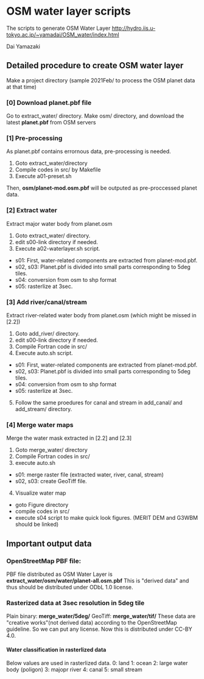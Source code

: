 # OSM water layer scripts
The scripts to generate OSM Water Layer
http://hydro.iis.u-tokyo.ac.jp/~yamadai/OSM_water/index.html

Dai Yamazaki

## Detailed procedure to create OSM water layer
Make a project directory (sample 2021Feb/ to process the OSM planet data at that time)

### [0] Download planet.pbf file
Go to extract_water/ directory.
Make osm/ directory, and download the latest **planet.pbf** from OSM servers

### [1] Pre-processing
As planet.pbf contains errornous data, pre-processing is needed.
1. Goto extract_water/directory
2. Compile codes in src/ by Makefile
3. Execute a01-preset.sh

Then, **osm/planet-mod.osm.pbf** will be outputed as pre-proccessed planet data.

### [2] Extract water
Extract major water body from planet.osm
1. Goto extract_water/ directory.
2. edit s00-link directory if needed.
3. Execute a02-waterlayer.sh script.
- s01: First, water-related components are extracted from planet-mod.pbf.
- s02, s03: Planet.pbf is divided into small parts corresponding to 5deg tiles.
- s04: conversion from osm to shp format
- s05: rasterlize at 3sec.

### [3] Add river/canal/stream
Extract river-related water body from planet.osm (which might be missed in [2.2])
1. Goto add_river/ directory.
2. edit s00-link directory if needed.
3. Compile Fortran code in src/
4. Execute auto.sh script.
- s01: First, water-related components are extracted from planet-mod.pbf.
- s02, s03: Planet.pbf is divided into small parts corresponding to 5deg tiles.
- s04: conversion from osm to shp format
- s05: rasterlize at 3sec.

5. Follow the same proedures for canal and stream in add_canal/ and add_stream/ directory.

### [4] Merge water maps
Merge the water mask extracted in [2.2] and [2.3]
1. Goto merge_water/ directory
2. Compile Fortran codes in src/
3. execute auto.sh
- s01: merge raster file (extracted water, river, canal, stream)
- s02, s03: create GeoTiff file.

4. Visualize water map
- goto Figure directory
- compile codes in src/
- execute s04 script to make quick look figures.
  (MERIT DEM and G3WBM should be linked)

## Important output data
### OpenStreetMap PBF file:
PBF file distributed as OSM Water Layer is **extract_water/osm/water/planet-all.osm.pbf**
This is "derived data" and thus should be distributed under ODbL 1.0 license.

### Rasterized data at 3sec resolution in 5deg tile
Plain binary: **merge_water/5deg/**
GeoTiff: **merge_water/tif/**
These data are "creative works"(not derived data) according to the OpenStreetMap guideline. So we can put any license. Now this is distributed under CC-BY 4.0.

#### Water classification in rasterlized data
Below values are used in rasterlized data.
0: land
1: ocean
2: large water body (poligon)
3: majopr river
4: canal
5: small stream
